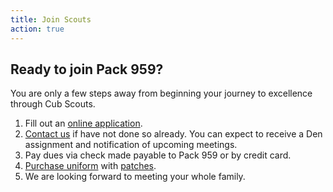 ```yaml
---
title: Join Scouts
action: true
---
```


## Ready to join Pack 959?

You are only a few steps away from beginning your journey to excellence through Cub Scouts.

1. Fill out an [online application](https://my.scouting.org/VES/OnlineReg/1.0.0/?tu=UF-MB-081paa3959).
1. [Contact us](/contact) if have not done so already.  You can expect to receive a Den assignment and notification of upcoming meetings.
1. Pay dues via check made payable to Pack 959 or by credit card.
1. [Purchase uniform](http://www.delmarvacouncil.org/shopping/wilmington-scout-shop/8753) with [patches](https://filestore.scouting.org/filestore/pdf/33066/33066_Cub_Scout_Insignia_WEB.pdf).
1. We are looking forward to meeting your whole family.
